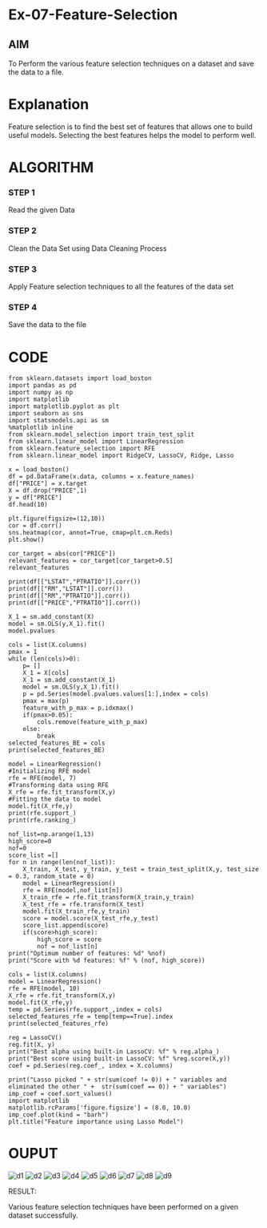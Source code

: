 # Ex-07-Feature-Selection
## AIM
To Perform the various feature selection techniques on a dataset and save the data to a file. 

# Explanation
Feature selection is to find the best set of features that allows one to build useful models.
Selecting the best features helps the model to perform well. 

# ALGORITHM
### STEP 1
Read the given Data
### STEP 2
Clean the Data Set using Data Cleaning Process
### STEP 3
Apply Feature selection techniques to all the features of the data set
### STEP 4
Save the data to the file


# CODE
```
from sklearn.datasets import load_boston
import pandas as pd
import numpy as np
import matplotlib
import matplotlib.pyplot as plt
import seaborn as sns
import statsmodels.api as sm
%matplotlib inline
from sklearn.model_selection import train_test_split
from sklearn.linear_model import LinearRegression
from sklearn.feature_selection import RFE
from sklearn.linear_model import RidgeCV, LassoCV, Ridge, Lasso
```
```
x = load_boston()
df = pd.DataFrame(x.data, columns = x.feature_names)
df["PRICE"] = x.target
X = df.drop("PRICE",1) 
y = df["PRICE"]          
df.head(10)
```
```
plt.figure(figsize=(12,10))
cor = df.corr()
sns.heatmap(cor, annot=True, cmap=plt.cm.Reds)
plt.show()
```
```
cor_target = abs(cor["PRICE"])
relevant_features = cor_target[cor_target>0.5]
relevant_features
```
```
print(df[["LSTAT","PTRATIO"]].corr())
print(df[["RM","LSTAT"]].corr())
print(df[["RM","PTRATIO"]].corr())
print(df[["PRICE","PTRATIO"]].corr())
```
```
X_1 = sm.add_constant(X)
model = sm.OLS(y,X_1).fit()
model.pvalues
```
```
cols = list(X.columns)
pmax = 1
while (len(cols)>0):
    p= []
    X_1 = X[cols]
    X_1 = sm.add_constant(X_1)
    model = sm.OLS(y,X_1).fit()
    p = pd.Series(model.pvalues.values[1:],index = cols)      
    pmax = max(p)
    feature_with_p_max = p.idxmax()
    if(pmax>0.05):
        cols.remove(feature_with_p_max)
    else:
        break
selected_features_BE = cols
print(selected_features_BE)
```
```
model = LinearRegression()
#Initializing RFE model
rfe = RFE(model, 7)
#Transforming data using RFE
X_rfe = rfe.fit_transform(X,y)  
#Fitting the data to model
model.fit(X_rfe,y)
print(rfe.support_)
print(rfe.ranking_)
```
```
nof_list=np.arange(1,13)            
high_score=0
nof=0           
score_list =[]
for n in range(len(nof_list)):
    X_train, X_test, y_train, y_test = train_test_split(X,y, test_size = 0.3, random_state = 0)
    model = LinearRegression()
    rfe = RFE(model,nof_list[n])
    X_train_rfe = rfe.fit_transform(X_train,y_train)
    X_test_rfe = rfe.transform(X_test)
    model.fit(X_train_rfe,y_train)
    score = model.score(X_test_rfe,y_test)
    score_list.append(score)
    if(score>high_score):
        high_score = score
        nof = nof_list[n]
print("Optimum number of features: %d" %nof)
print("Score with %d features: %f" % (nof, high_score))
```
```
cols = list(X.columns)
model = LinearRegression()
rfe = RFE(model, 10)             
X_rfe = rfe.fit_transform(X,y)  
model.fit(X_rfe,y)              
temp = pd.Series(rfe.support_,index = cols)
selected_features_rfe = temp[temp==True].index
print(selected_features_rfe)
```
```
reg = LassoCV()
reg.fit(X, y)
print("Best alpha using built-in LassoCV: %f" % reg.alpha_)
print("Best score using built-in LassoCV: %f" %reg.score(X,y))
coef = pd.Series(reg.coef_, index = X.columns)
```
```
print("Lasso picked " + str(sum(coef != 0)) + " variables and eliminated the other " +  str(sum(coef == 0)) + " variables")
imp_coef = coef.sort_values()
import matplotlib
matplotlib.rcParams['figure.figsize'] = (8.0, 10.0)
imp_coef.plot(kind = "barh")
plt.title("Feature importance using Lasso Model")
```
# OUPUT

![d1](https://user-images.githubusercontent.com/119559844/234180495-7ac5423e-bbcb-4f23-9fbd-e2e0213e8c7c.png)
![d2 ](https://user-images.githubusercontent.com/119559844/234180584-bd55abbe-3f20-4b7b-8748-871fb841063a.png)
![d3 ](https://user-images.githubusercontent.com/119559844/234180593-46ca847e-eea2-4d2a-b3fe-2c0afccdbc25.png)
![d4](https://user-images.githubusercontent.com/119559844/234180602-2a9effbc-7fdd-492a-bc5b-6ce830880990.png)
![d5](https://user-images.githubusercontent.com/119559844/234180613-3eb9cec5-43e2-43fc-9bd3-0b7a66c4bb20.png)
![d6](https://user-images.githubusercontent.com/119559844/234180624-16e2d1dc-8371-4766-9f50-932fa8264c50.png)
![d7](https://user-images.githubusercontent.com/119559844/234180627-2a86e228-9d2f-40de-ae60-3825826dfd8d.png)
![d8](https://user-images.githubusercontent.com/119559844/234180638-beaa20ed-a6a5-4303-b5e0-6e601a53a9ae.png)
![d9](https://user-images.githubusercontent.com/119559844/234180646-6198293f-0ece-4861-80eb-2d937eed6ea1.png)



RESULT:

Various feature selection techniques have been performed on a given dataset successfully.
